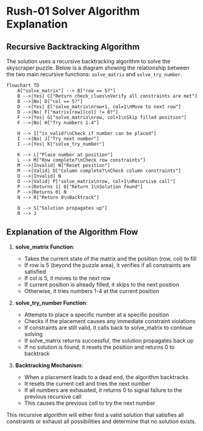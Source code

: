 # Rush-01 Solver Algorithm Explanation

## Recursive Backtracking Algorithm

The solution uses a recursive backtracking algorithm to solve the skyscraper puzzle. Below is a diagram showing the relationship between the two main recursive functions: `solve_matrix` and `solve_try_number`.

```mermaid
flowchart TD
    A["solve_matrix"] --> B["row == 5?"]
    B -->|Yes| C["Return check_clues\nVerify all constraints are met"]
    B -->|No| D["col == 5?"]
    D -->|Yes| E["solve_matrix\nrow+1, col=1\nMove to next row"]
    D -->|No| F["matrix[row][col] != 0?"]
    F -->|Yes| G["solve_matrix\nrow, col+1\nSkip filled position"]
    F -->|No| H["Try numbers 1-4"]
    
    H --> I["is_valid?\nCheck if number can be placed"]
    I -->|No| J["Try next number"]
    I -->|Yes| K["solve_try_number"]
    
    K --> L["Place number at position"]
    L --> M["Row complete?\nCheck row constraints"]
    M -->|Invalid| N["Reset position"]
    M -->|Valid| O["Column complete?\nCheck column constraints"]
    O -->|Invalid| N
    O -->|Valid| P["solve_matrix\nrow, col+1\nRecursive call"]
    P -->|Returns 1| Q["Return 1\nSolution found"]
    P -->|Returns 0| N
    N --> R["Return 0\nBacktrack"]
    
    Q --> S["Solution propagates up"]
    R --> J
```

## Explanation of the Algorithm Flow

1. **solve_matrix Function**:
   - Takes the current state of the matrix and the position (row, col) to fill
   - If row is 5 (beyond the puzzle area), it verifies if all constraints are satisfied
   - If col is 5, it moves to the next row
   - If current position is already filled, it skips to the next position
   - Otherwise, it tries numbers 1-4 at the current position

2. **solve_try_number Function**:
   - Attempts to place a specific number at a specific position
   - Checks if the placement causes any immediate constraint violations
   - If constraints are still valid, it calls back to solve_matrix to continue solving
   - If solve_matrix returns successful, the solution propagates back up
   - If no solution is found, it resets the position and returns 0 to backtrack

3. **Backtracking Mechanism**:
   - When a placement leads to a dead end, the algorithm backtracks
   - It resets the current cell and tries the next number
   - If all numbers are exhausted, it returns 0 to signal failure to the previous recursive call
   - This causes the previous cell to try the next number

This recursive algorithm will either find a valid solution that satisfies all constraints or exhaust all possibilities and determine that no solution exists.
